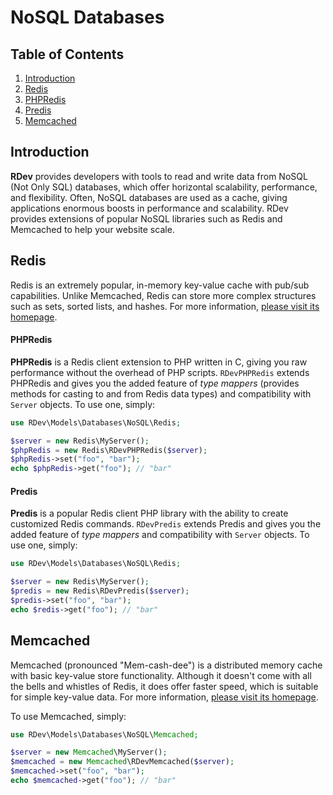 # NoSQL Databases

## Table of Contents
1. [Introduction](#introduction)
2. [Redis](#redis)
  1. [PHPRedis](#phpredis)
  2. [Predis](#predis)
3. [Memcached](#memcached)

## Introduction
**RDev** provides developers with tools to read and write data from NoSQL (Not Only SQL) databases, which offer horizontal scalability, performance, and flexibility.  Often, NoSQL databases are used as a cache, giving applications enormous boosts in performance and scalability.  RDev provides extensions of popular NoSQL libraries such as Redis and Memcached to help your website scale.

## Redis
Redis is an extremely popular, in-memory key-value cache with pub/sub capabilities.  Unlike Memcached, Redis can store more complex structures such as sets, sorted lists, and hashes.  For more information, [please visit its homepage](http://redis.io/).

#### PHPRedis
**PHPRedis** is a Redis client extension to PHP written in C, giving you raw performance without the overhead of PHP scripts.  `RDevPHPRedis` extends PHPRedis and gives you the added feature of *type mappers* (provides methods for casting to and from Redis data types) and compatibility with `Server` objects.  To use one, simply:
```php
use RDev\Models\Databases\NoSQL\Redis;

$server = new Redis\MyServer();
$phpRedis = new Redis\RDevPHPRedis($server);
$phpRedis->set("foo", "bar");
echo $phpRedis->get("foo"); // "bar"
```

#### Predis
**Predis** is a popular Redis client PHP library with the ability to create customized Redis commands.  `RDevPredis` extends Predis and gives you the added feature of *type mappers* and compatibility with `Server` objects.  To use one, simply:
```php
use RDev\Models\Databases\NoSQL\Redis;

$server = new Redis\MyServer();
$predis = new Redis\RDevPredis($server);
$predis->set("foo", "bar");
echo $redis->get("foo"); // "bar"
```

## Memcached
Memcached (pronounced "Mem-cash-dee") is a distributed memory cache with basic key-value store functionality.  Although it doesn't come with all the bells and whistles of Redis, it does offer faster speed, which is suitable for simple key-value data.  For more information, [please visit its homepage](http://www.memcached.org/).

To use Memcached, simply:
```php
use RDev\Models\Databases\NoSQL\Memcached;

$server = new Memcached\MyServer();
$memcached = new Memcached\RDevMemcached($server);
$memcached->set("foo", "bar");
echo $memcached->get("foo"); // "bar"
```